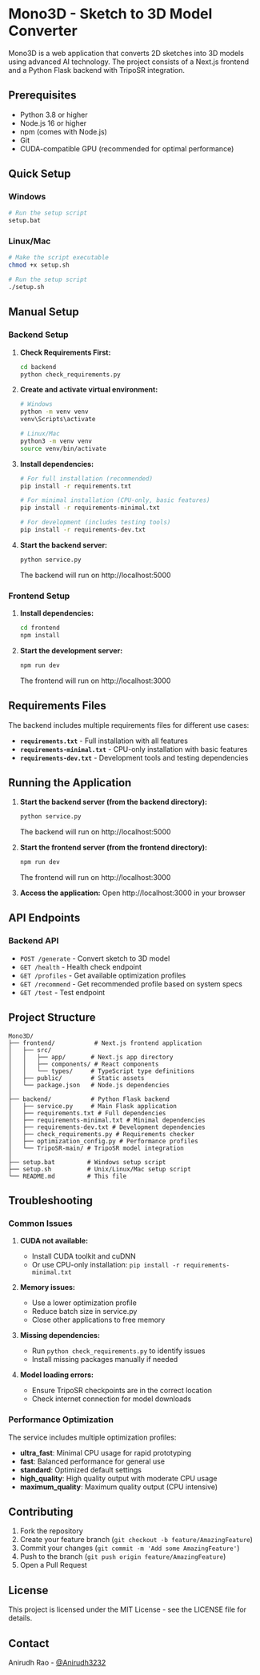 # Mono3D - Sketch to 3D Model Converter

Mono3D is a web application that converts 2D sketches into 3D models using advanced AI technology. The project consists of a Next.js frontend and a Python Flask backend with TripoSR integration.

## Prerequisites

- Python 3.8 or higher
- Node.js 16 or higher
- npm (comes with Node.js)
- Git
- CUDA-compatible GPU (recommended for optimal performance)

## Quick Setup

### Windows
```bash
# Run the setup script
setup.bat
```

### Linux/Mac
```bash
# Make the script executable
chmod +x setup.sh

# Run the setup script
./setup.sh
```

## Manual Setup

### Backend Setup

1. **Check Requirements First:**
   ```bash
   cd backend
   python check_requirements.py
   ```

2. **Create and activate virtual environment:**
   ```bash
   # Windows
   python -m venv venv
   venv\Scripts\activate

   # Linux/Mac
   python3 -m venv venv
   source venv/bin/activate
   ```

3. **Install dependencies:**
   ```bash
   # For full installation (recommended)
   pip install -r requirements.txt
   
   # For minimal installation (CPU-only, basic features)
   pip install -r requirements-minimal.txt
   
   # For development (includes testing tools)
   pip install -r requirements-dev.txt
   ```

4. **Start the backend server:**
   ```bash
   python service.py
   ```
   The backend will run on http://localhost:5000

### Frontend Setup

1. **Install dependencies:**
   ```bash
   cd frontend
   npm install
   ```

2. **Start the development server:**
   ```bash
   npm run dev
   ```
   The frontend will run on http://localhost:3000

## Requirements Files

The backend includes multiple requirements files for different use cases:

- **`requirements.txt`** - Full installation with all features
- **`requirements-minimal.txt`** - CPU-only installation with basic features
- **`requirements-dev.txt`** - Development tools and testing dependencies

## Running the Application

1. **Start the backend server (from the backend directory):**
   ```bash
   python service.py
   ```
   The backend will run on http://localhost:5000

2. **Start the frontend server (from the frontend directory):**
   ```bash
   npm run dev
   ```
   The frontend will run on http://localhost:3000

3. **Access the application:**
   Open http://localhost:3000 in your browser

## API Endpoints

### Backend API
- `POST /generate` - Convert sketch to 3D model
- `GET /health` - Health check endpoint
- `GET /profiles` - Get available optimization profiles
- `GET /recommend` - Get recommended profile based on system specs
- `GET /test` - Test endpoint

## Project Structure

```
Mono3D/
├── frontend/           # Next.js frontend application
│   ├── src/
│   │   ├── app/       # Next.js app directory
│   │   ├── components/ # React components
│   │   └── types/     # TypeScript type definitions
│   ├── public/        # Static assets
│   └── package.json   # Node.js dependencies
│
├── backend/           # Python Flask backend
│   ├── service.py     # Main Flask application
│   ├── requirements.txt # Full dependencies
│   ├── requirements-minimal.txt # Minimal dependencies
│   ├── requirements-dev.txt # Development dependencies
│   ├── check_requirements.py # Requirements checker
│   ├── optimization_config.py # Performance profiles
│   └── TripoSR-main/ # TripoSR model integration
│
├── setup.bat         # Windows setup script
├── setup.sh          # Unix/Linux/Mac setup script
└── README.md         # This file
```

## Troubleshooting

### Common Issues

1. **CUDA not available:**
   - Install CUDA toolkit and cuDNN
   - Or use CPU-only installation: `pip install -r requirements-minimal.txt`

2. **Memory issues:**
   - Use a lower optimization profile
   - Reduce batch size in service.py
   - Close other applications to free memory

3. **Missing dependencies:**
   - Run `python check_requirements.py` to identify issues
   - Install missing packages manually if needed

4. **Model loading errors:**
   - Ensure TripoSR checkpoints are in the correct location
   - Check internet connection for model downloads

### Performance Optimization

The service includes multiple optimization profiles:
- **ultra_fast**: Minimal CPU usage for rapid prototyping
- **fast**: Balanced performance for general use
- **standard**: Optimized default settings
- **high_quality**: High quality output with moderate CPU usage
- **maximum_quality**: Maximum quality output (CPU intensive)

## Contributing

1. Fork the repository
2. Create your feature branch (`git checkout -b feature/AmazingFeature`)
3. Commit your changes (`git commit -m 'Add some AmazingFeature'`)
4. Push to the branch (`git push origin feature/AmazingFeature`)
5. Open a Pull Request

## License

This project is licensed under the MIT License - see the LICENSE file for details.

## Contact

Anirudh Rao - [@Anirudh3232](https://github.com/Anirudh3232) 